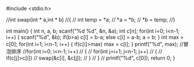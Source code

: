 #include <stdio.h>

//int swap(int * a,int * b)
//{
//	int temp = *a;
//	*a = *b;
//	*b = temp;
//}

int main()
{
	int n, a, b;
	scanf("%d %d", &n, &a);
	int c[n];
	for(int i=0; i<n-1; i++)
	{
		scanf("%d", &b);
		if(b>a)
			c[i] = b-a;
		else
			c[i] = a-b;
		a = b;
	}
	int max = c[0];
	for(int i=1; i<n-1; i++)
	{
		if(c[i]>max)
			max = c[i];
	}
	printf("%d", max);
	//冒泡排序
	//for(int i=0; i<n-1; i++)
//	{
//		for(int j=i+1; j<n-1; j++)
//		{
//			if(c[j]>c[i])
//				swap(&c[i], &c[j]);
//		}
//	}
//	printf("%d", c[0]);
	return 0;
}
